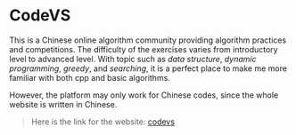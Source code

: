 # CodeVS

This is a Chinese online algorithm community providing algorithm practices and competitions. The difficulty of the exercises varies from introductory level to advanced level. With topic such as *data structure*, *dynamic programming*, *greedy*, and *searching*, it is a perfect place to make me more familiar with both cpp and basic algorithms.

However, the platform may only work for Chinese codes, since the whole website is written in Chinese. 

> Here is the link for the website: [codevs](http://www.codevs.cn)
